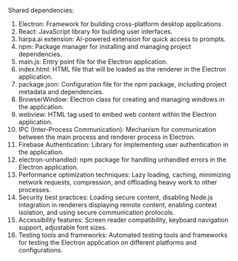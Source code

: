 Shared dependencies:

1. Electron: Framework for building cross-platform desktop applications.
2. React: JavaScript library for building user interfaces.
3. harpa.ai extension: AI-powered extension for quick access to prompts.
4. npm: Package manager for installing and managing project dependencies.
5. main.js: Entry point file for the Electron application.
6. index.html: HTML file that will be loaded as the renderer in the Electron application.
7. package.json: Configuration file for the npm package, including project metadata and dependencies.
8. BrowserWindow: Electron class for creating and managing windows in the application.
9. webview: HTML tag used to embed web content within the Electron application.
10. IPC (Inter-Process Communication): Mechanism for communication between the main process and renderer process in Electron.
11. Firebase Authentication: Library for implementing user authentication in the application.
12. electron-unhandled: npm package for handling unhandled errors in the Electron application.
13. Performance optimization techniques: Lazy loading, caching, minimizing network requests, compression, and offloading heavy work to other processes.
14. Security best practices: Loading secure content, disabling Node.js integration in renderers displaying remote content, enabling context isolation, and using secure communication protocols.
15. Accessibility features: Screen reader compatibility, keyboard navigation support, adjustable font sizes.
16. Testing tools and frameworks: Automated testing tools and frameworks for testing the Electron application on different platforms and configurations.